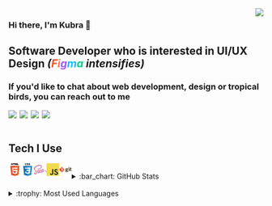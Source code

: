 <img src="https://media.giphy.com/media/LmNwrBhejkK9EFP504/source.gif" align="right">

### Hi there, I'm Kubra :raising_hand:

## Software Developer who is interested in UI/UX Design _(<font color="#f24e1e">F</font><font color="#ff7262">i</font><font color="#a259ff">g</font><font color="#1abcfe">m</font><font color="#0acf83">a</font> intensifies)_

### If you'd like to chat about web development, design or tropical birds, you can reach out to me

[<img width="22" src="https://unpkg.com/simple-icons@v4/icons/gmail.svg" align="left"/>][gmail]
[<img width="22" src="https://unpkg.com/simple-icons@v4/icons/twitter.svg" align="left"/>][twitter]
[<img width="22" src="https://unpkg.com/simple-icons@v4/icons/linkedin.svg" align="left"/>][linkedin]
[<img width="22" src="https://unpkg.com/simple-icons@v4/icons/behance.svg" align="left"/>][behance]

<br/>
<br/>

## Tech I Use

<img src="https://raw.githubusercontent.com/github/explore/80688e429a7d4ef2fca1e82350fe8e3517d3494d/topics/html/html.png" width="25" height="25" align="left">
<img src="https://raw.githubusercontent.com/github/explore/80688e429a7d4ef2fca1e82350fe8e3517d3494d/topics/css/css.png" width="25" height="25" align="left">
<img src="https://raw.githubusercontent.com/github/explore/80688e429a7d4ef2fca1e82350fe8e3517d3494d/topics/sass/sass.png" width="25" height="25" align="left">
<img src="https://raw.githubusercontent.com/github/explore/80688e429a7d4ef2fca1e82350fe8e3517d3494d/topics/javascript/javascript.png" width="25" height="25" align="left">
<img src="https://raw.githubusercontent.com/github/explore/80688e429a7d4ef2fca1e82350fe8e3517d3494d/topics/git/git.png" width="25" height="25" align="left">

<br/>

<details>
<summary>:bar_chart: GitHub Stats</summary>
<img src="https://github-readme-stats.vercel.app/api?username=kubradas8&show_icons=true&theme=tokyonight">
</details>

<br/>

<details>
<summary>:trophy: Most Used Languages</summary>
<img src="https://github-readme-stats.vercel.app/api/top-langs/?username=kubradas8&layout=compact">
</details>

[gmail]: mailto:kdasdogan94@gmail.com
[twitter]: https://twitter.com/IBlameQ?s=09
[linkedin]: https://www.linkedin.com/in/kubradas
[behance]: https://www.behance.net/kubrad1
